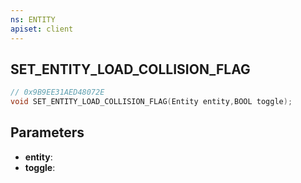 ```yaml
---
ns: ENTITY
apiset: client
---
```

## SET_ENTITY_LOAD_COLLISION_FLAG

```c
// 0x9B9EE31AED48072E
void SET_ENTITY_LOAD_COLLISION_FLAG(Entity entity,BOOL toggle);
```


## Parameters
* **entity**:
* **toggle**: